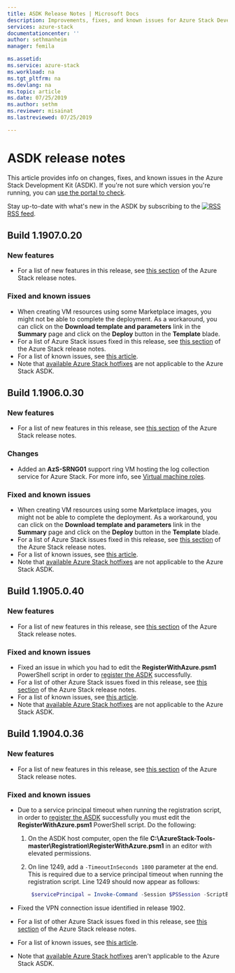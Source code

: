 ```yaml
---
title: ASDK Release Notes | Microsoft Docs
description: Improvements, fixes, and known issues for Azure Stack Development Kit (ASDK).
services: azure-stack
documentationcenter: ''
author: sethmanheim
manager: femila

ms.assetid:
ms.service: azure-stack
ms.workload: na
ms.tgt_pltfrm: na
ms.devlang: na
ms.topic: article
ms.date: 07/25/2019
ms.author: sethm
ms.reviewer: misainat
ms.lastreviewed: 07/25/2019

---
```


# ASDK release notes

This article provides info on changes, fixes, and known issues in the Azure Stack Development Kit (ASDK). If you're not sure which version you're running, you can [use the portal to check](../operator/azure-stack-updates.md#determine-the-current-version).

Stay up-to-date with what's new in the ASDK by subscribing to the [![RSS](./media/asdk-release-notes/feed-icon-14x14.png)](https://docs.microsoft.com/api/search/rss?search=Azure+Stack+Development+Kit+release+notes&locale=en-us#) [RSS feed](https://docs.microsoft.com/api/search/rss?search=Azure+Stack+Development+Kit+release+notes&locale=en-us#).

## Build 1.1907.0.20

### New features

- For a list of new features in this release, see [this section](../operator/azure-stack-release-notes-1907.md#whats-in-this-update) of the Azure Stack release notes.

<!-- ### Changes -->

### Fixed and known issues

- When creating VM resources using some Marketplace images, you might not be able to complete the deployment. As a workaround, you can click on the **Download template and parameters** link in the **Summary** page and click on the **Deploy** button in the **Template** blade.
- For a list of Azure Stack issues fixed in this release, see [this section](../operator/azure-stack-release-notes-1907.md#fixes) of the Azure Stack release notes.
- For a list of known issues, see [this article](../operator/azure-stack-release-notes-known-issues-1907.md).
- Note that [available Azure Stack hotfixes](../operator/azure-stack-release-notes-1907.md#hotfixes) are not applicable to the Azure Stack ASDK.

## Build 1.1906.0.30

### New features

- For a list of new features in this release, see [this section](../operator/azure-stack-release-notes-1906.md#whats-in-this-update) of the Azure Stack release notes.

### Changes

- Added an **AzS-SRNG01** support ring VM hosting the log collection service for Azure Stack. For more info, see [Virtual machine roles](asdk-architecture.md).

### Fixed and known issues

- When creating VM resources using some Marketplace images, you might not be able to complete the deployment. As a workaround, you can click on the **Download template and parameters** link in the **Summary** page and click on the **Deploy** button in the **Template** blade.
- For a list of Azure Stack issues fixed in this release, see [this section](../operator/azure-stack-release-notes-1906.md#fixes) of the Azure Stack release notes.
- For a list of known issues, see [this article](../operator/azure-stack-release-notes-known-issues-1906.md).
- Note that [available Azure Stack hotfixes](../operator/azure-stack-release-notes-1906.md#hotfixes) are not applicable to the Azure Stack ASDK.

## Build 1.1905.0.40

<!-- ### Changes -->

### New features

- For a list of new features in this release, see [this section](../operator/azure-stack-release-notes-1905.md#whats-in-this-update) of the Azure Stack release notes.

### Fixed and known issues

- Fixed an issue in which you had to edit the **RegisterWithAzure.psm1** PowerShell script in order to [register the ASDK](asdk-register.md) successfully.
- For a list of other Azure Stack issues fixed in this release, see [this section](../operator/azure-stack-release-notes-1905.md#fixes) of the Azure Stack release notes.
- For a list of known issues, see [this article](../operator/azure-stack-release-notes-known-issues-1905.md).
- Note that [available Azure Stack hotfixes](../operator/azure-stack-release-notes-1905.md#hotfixes) are not applicable to the Azure Stack ASDK.

## Build 1.1904.0.36

<!-- ### Changes -->

### New features

- For a list of new features in this release, see [this section](../operator/azure-stack-release-notes-1904.md#whats-in-this-update) of the Azure Stack release notes.

### Fixed and known issues

- Due to a service principal timeout when running the registration script, in order to [register the ASDK](asdk-register.md) successfully you must edit the **RegisterWithAzure.psm1** PowerShell script. Do the following:

  1. On the ASDK host computer, open the file **C:\AzureStack-Tools-master\Registration\RegisterWithAzure.psm1** in an editor with elevated permissions.
  2. On line 1249, add a `-TimeoutInSeconds 1800` parameter at the end. This is required due to a service principal timeout when running the registration script. Line 1249 should now appear as follows:

     ```powershell
      $servicePrincipal = Invoke-Command -Session $PSSession -ScriptBlock { New-AzureBridgeServicePrincipal -RefreshToken $using:RefreshToken -AzureEnvironment $using:AzureEnvironmentName -TenantId $using:TenantId -TimeoutInSeconds 1800 }
      ```

- Fixed the VPN connection issue identified in release 1902.

- For a list of other Azure Stack issues fixed in this release, see [this section](../operator/azure-stack-release-notes-1904.md#fixes) of the Azure Stack release notes.
- For a list of known issues, see [this article](../operator/azure-stack-release-notes-known-issues-1904.md).
- Note that [available Azure Stack hotfixes](../operator/azure-stack-release-notes-1904.md#hotfixes) aren't applicable to the Azure Stack ASDK.

